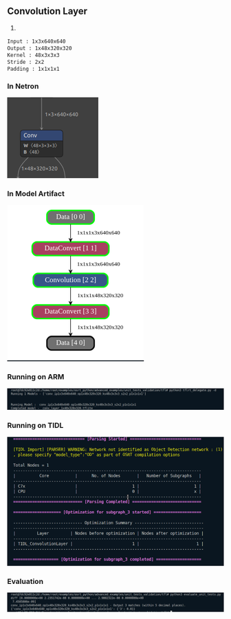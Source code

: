 ## Convolution Layer
1. 
```
Input : 1x3x640x640
Output : 1x48x320x320
Kernel : 48x3x3x3
Stride : 2x2
Padding : 1x1x1x1
```
### In Netron
![alt text](image-6.png)
### In Model Artifact
![alt text](image-5.png)
### Running on ARM
![alt text](image-1.png)
### Running on TIDL
![alt text](image-2.png)
### Evaluation
![alt text](image-3.png)